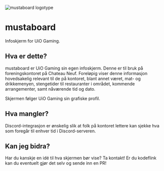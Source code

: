 ![mustaboard logotype](https://github.com/user-attachments/assets/80874fd2-5041-43b6-8b42-d846543d3c55)

# mustaboard
Infoskjerm for UiO Gaming.

## Hva er dette?
mustaboard er UiO Gaming sin egen infoskjerm. Denne er til bruk på foreningskontoret på Chateau Neuf.
Foreløpig viser denne informasjon hovedsakelig relevant til de på kontoret, blant annet været, mat- og drikkemenyen, stengetider til restauranter i området, kommende arrangementer, samt nåværende tid og dato.

Skjermen følger UiO Gaming sin grafiske profil.

## Hva mangler?
Discord-integrasjon er ønskelig slik at folk på kontoret lettere kan sjekke hva som foregår til enhver tid i Discord-serveren.

## Kan jeg bidra?
Har du kanskje en idé til hva skjermen bør vise? Ta kontakt!
Er du kodeflink kan du eventuelt gjør det selv og sende inn en PR!
